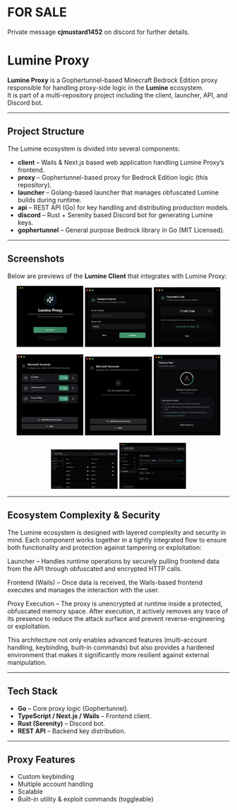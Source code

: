 # FOR SALE

Private message **cjmustard1452** on discord for further details.
# Lumine Proxy 

**Lumine Proxy** is a Gophertunnel-based Minecraft Bedrock Edition proxy responsible for handling proxy-side logic in the **Lumine** ecosystem.  
It is part of a multi-repository project including the client, launcher, API, and Discord bot.

---

## Project Structure

The Lumine ecosystem is divided into several components:

- **client** – Wails & Next.js based web application handling Lumine Proxy’s frontend.  
- **proxy** – Gophertunnel-based proxy for Bedrock Edition logic (this repository).  
- **launcher** – Golang-based launcher that manages obfuscated Lumine builds during runtime.  
- **api** – REST API (Go) for key handling and distributing production models.  
- **discord** – Rust + Serenity based Discord bot for generating Lumine keys.  
- **gophertunnel** – General purpose Bedrock library in Go (MIT Licensed).  

---

## Screenshots

Below are previews of the **Lumine Client** that integrates with Lumine Proxy:

<p align="center">
  <img src="assets/d19356f1-6e9a-42e7-88c3-7e4ffc051b0c.png" alt="No Account" width="30%"/>
  <img src="assets/24517bcf-d456-4159-9885-945430d4ccc9.png" alt="Waiting for Player" width="30%"/>
  <img src="assets/1dcda159-5615-4dd1-a06d-b0056fff4fa6.png" alt="Multiple Accounts" width="30%"/>
</p>

<p align="center">
  <img src="assets/4546c240-c633-42b7-98f2-fe22b0f8458d.png" alt="Connect to Server" width="30%"/>
  <img src="assets/c9211e0c-e8ba-470a-b267-adb493fabdb0.png" alt="Connection Code" width="30%"/>
  <img src="assets/fc42dcf0-ae5f-4dc5-9ac9-f4d7fa8a4352.png" alt="Connected" width="30%"/>
</p>

<p align="center">
  <img src="assets/c9211e0c-e8ba-470a-b267-adasf35abdb0.png" alt="Cheats" width="30%"/>
  <img src="assets/c9211e0c-e8ba-470a-b267-adb4933fjsb0.png" alt="Keybinds" width="30%"/>
</p>

---

## Ecosystem Complexity & Security

The Lumine ecosystem is designed with layered complexity and security in mind. Each component works together in a tightly integrated flow to ensure both functionality and protection against tampering or exploitation:

Launcher – Handles runtime operations by securely pulling frontend data from the API through obfuscated and encrypted HTTP calls.

Frontend (Wails) – Once data is received, the Wails-based frontend executes and manages the interaction with the user.

Proxy Execution – The proxy is unencrypted at runtime inside a protected, obfuscated memory space. After execution, it actively removes any trace of its presence to reduce the attack surface and prevent reverse-engineering or exploitation.

This architecture not only enables advanced features (multi-account handling, keybinding, built-in commands) but also provides a hardened environment that makes it significantly more resilient against external manipulation.

---

## Tech Stack

- **Go** – Core proxy logic (Gophertunnel).  
- **TypeScript / Next.js / Wails** – Frontend client.  
- **Rust (Serenity)** – Discord bot.  
- **REST API** – Backend key distribution.  

---

## Proxy Features

- Custom keybinding
- Multiple account handling
- Scalable
- Built-in utility & exploit commands (toggleable)   

